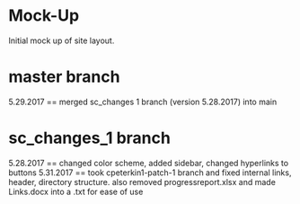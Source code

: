 # Mock-Up
Initial mock up of site layout.

# master branch

5.29.2017 == merged sc_changes 1 branch (version 5.28.2017) into main

# sc_changes_1 branch
5.28.2017 == changed color scheme, added sidebar, changed hyperlinks to buttons
5.31.2017 == took cpeterkin1-patch-1 branch and fixed internal links, header, directory structure.
		also removed progressreport.xlsx and made Links.docx into a .txt for ease of use



